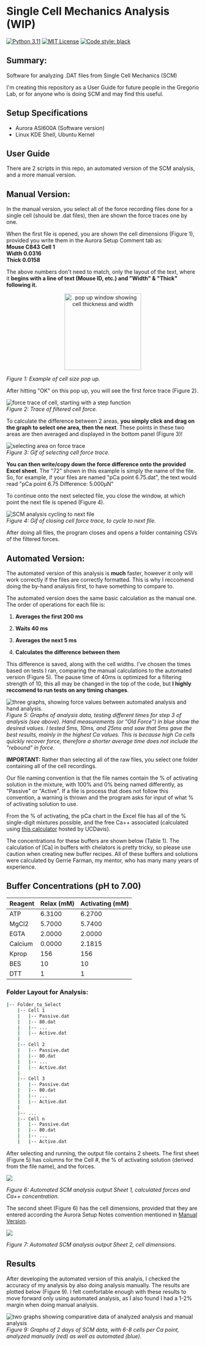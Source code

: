 # Single Cell Mechanics Analysis (WIP)
 <a href = " https://www.python.org/downloads/release/python-3110/ " ><img alt="Python 3.11" src="https://img.shields.io/badge/version-Python 3.11-forestgreen.svg"></a> 
 <a href = "https://github.com/maxwellbowser/SCM_analysis/blob/main/LICENSE" > <img alt="MIT License" src="https://img.shields.io/badge/license-MIT-blue"></a>  <a href="https://github.com/psf/black"> <img alt="Code style: black" src="https://img.shields.io/badge/code%20style-black-000000.svg"></a>

## Summary:
Software for analyzing .DAT files from Single Cell Mechanics (SCM)

I'm creating this repository as a User Guide for future people in the Gregorio Lab, or for anyone who is doing SCM and may find this useful.

## Setup Specifications
* Aurora ASI600A (Software version)
* Linux KDE Shell, Ubuntu Kernel

## User Guide
There are 2 scripts in this repo, an automated version of the SCM analysis, and a more manual version.

## Manual Version:
In the manual version, you select all of the force recording files done for a single cell (should be .dat files), then are shown the force traces one by one. 

When the first file is opened, you are shown the cell dimensions (Figure 1), provided you write them in the Aurora Setup Comment tab as:  
**Mouse C843 Cell 1**  
**Width 0.0316**  
**Thick 0.0158**

The above numbers don't need to match, only the layout of the text, where it **begins with a line of text (Mouse ID, etc.) and "Width" & "Thick" following it.**

<div align = "center">
<img src="README_files/image.png" alt="pop up window showing cell thickness and width" width="200"/>
</div>

*Figure 1: Example of cell size pop up.*


After hitting "OK" on this pop up, you will see the first force trace (Figure 2).

![force trace of cell, starting with a step function](README_files/image-2.png)  
*Figure 2: Trace of filtered cell force.*

To calculate the difference between 2 areas, **you simply click and drag on the graph to select one area, then the next**. These points in these two areas are then averaged and displayed in the bottom panel (Figure 3)!


![selecting area on force trace](<README_files/SM_GIF better.gif>)  
*Figure 3: Gif of selecting cell force trace.*


**You can then write/copy down the force difference onto the provided Excel sheet**. The "72" shown in this example is simply the name of the file. So, for example, if your files are named "pCa point 6.75.dat", the text would read "pCa point 6.75 Difference: 5.000µN"


To continue onto the next selected file, you close the window, at which point the next file is opened (Figure 4).

![SCM analysis cycling to next file](<README_files/SC_Gif CLosing.gif>)  
*Figure 4: Gif of closing cell force trace, to cycle to next file.*  

After doing all files, the program closes and opens a folder containing CSVs of the filtered forces.

## Automated Version:

The automated version of this analysis is **much** faster, however it only will work correctly if the files are correctly formatted. This is why I reccomend doing the by-hand analysis first, to have something to compare to.

The automated version does the same basic calculation as the manual one. The order of operations for each file is:
1. **Averages the first 200 ms**   

2. **Waits 40 ms**
3. **Averages the next 5 ms** 
4. **Calculates the difference between them**

This difference is saved, along with the cell widths. I've chosen the times based on tests I ran, comparing the manual calculations to the automated version (Figure 5). The pause time of 40ms is optimized for a filtering strength of 10, this all may be changed in the top of the code, but **I highly reccomend to run tests on any timing changes**.

![three graphs, showing force values between automated analysis and hand analysis.](README_files/image-5.png)
*Figure 5: Graphs of analysis data, testing different times for step 3 of analysis (see above). Hand measurements (or "Old Force") in blue show the desired values. I tested 5ms, 10ms, and 25ms and saw that 5ms gave the best results, mainly in the highest Ca values. This is because high Ca cells quickly recover force, therefore a shorter average time does not include the "rebound" in force.*

**IMPORTANT:** Rather than selecting all of the raw files, you select one folder containing all of the cell recordings.

Our file naming convention is that the file names contain the % of activating solution in the mixture, with 100% and 0% being named differently, as "Passive" or "Active". If a file is process that does not follow this convention, a warning is thrown and the program asks for input of what % of activating solution to use.

From the % of activating, the pCa chart in the Excel file has all of the % single-digit mixtures possible, and the free Ca++ associated (calculated using [this calculator](https://somapp.ucdmc.ucdavis.edu/pharmacology/bers/maxchelator/CaMgATPEGTA-TS.htm) hosted by UCDavis). 

The concentrations for these buffers are shown below (Table 1). The calculation of [Ca] in buffers with chelators is pretty tricky, so please use caution when creating new buffer recipes. All of these buffers and solutions were calculated by Gerrie Farman, my mentor, who has many many years of experience.

Buffer Concentrations (pH to 7.00)
-------------------		
Reagent | Relax (mM) |	Activating (mM)
--------|------------|-------
ATP	|6.3100	|6.2700
MgCl2|	5.7000| 5.7400
EGTA	|2.0000|	2.0000
Calcium	|0.0000	|2.1815
Kprop	|156	|156
BES	|10|	10
DTT|	1	|1



### Folder Layout for Analysis:
```bash
|-- Folder_to_Select
    |-- Cell 1
    |   |-- Passive.dat
    |   |-- 80.dat
    |   |-- ...
    |   |-- Active.dat
    |
    |-- Cell 2
    |   |-- Passive.dat
    |   |-- 80.dat
    |   |-- ...
    |   |-- Active.dat
    |
    |-- Cell 3
    |   |-- Passive.dat
    |   |-- 80.dat
    |   |-- ...
    |   |-- Active.dat  
    |
    |-- ...
    |-- Cell n
    |   |-- Passive.dat
    |   |-- 80.dat
    |   |-- ...
    |   |-- Active.dat

```

After selecting and running, the output file contains 2 sheets. The first sheet (Figure 5) has columns for the Cell #, the % of activating solution (derived from the file name), and the forces. 

<div>
<img src="README_files/image-3.png"> 
</div>

*Figure 6: Automated SCM analysis output Sheet 1, calculated forces and Ca++ concentration.* 

The second sheet (Figure 6) has the cell dimensions, provided that they are entered according the Aurora Setup Notes convention mentioned in [Manual Version](#manual-version).

<div>
<img src="README_files/image-4.png"> 
</div>

*Figure 7: Automated SCM analysis output Sheet 2, cell dimensions.*

## Results

After developing the automated version of this analyis, I checked the accuracy of my analysis by also doing analysis manually. The results are plotted below (Figure 9). I felt comfortable enough with these results to move forward only using automated analysis, as I also found I had a 1-2% margin when doing manual analysis. 

![two graphs showing comparative data of analyzed analysis and manual analysis](README_files/image-6.png)
*Figure 9: Graphs of 2 days of SCM data, with 6-8 cells per Ca point, analyzed manually (red) as well as automated (blue).*
